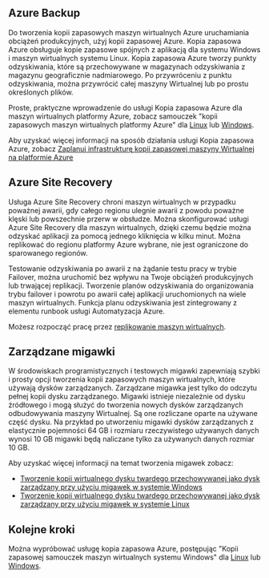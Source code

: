 
## <a name="azure-backup"></a>Azure Backup

Do tworzenia kopii zapasowych maszyn wirtualnych Azure uruchamiania obciążeń produkcyjnych, użyj kopii zapasowej Azure. Kopia zapasowa Azure obsługuje kopie zapasowe spójnych z aplikacją dla systemu Windows i maszyn wirtualnych systemu Linux. Kopia zapasowa Azure tworzy punkty odzyskiwania, które są przechowywane w magazynach odzyskiwania z magazynu geograficznie nadmiarowego. Po przywróceniu z punktu odzyskiwania, można przywrócić całej maszyny Wirtualnej lub po prostu określonych plików. 

Proste, praktyczne wprowadzenie do usługi Kopia zapasowa Azure dla maszyn wirtualnych platformy Azure, zobacz samouczek "kopii zapasowych maszyn wirtualnych platformy Azure" dla [Linux](../articles/virtual-machines/linux/tutorial-backup-vms.md) lub [Windows](../articles/virtual-machines/windows/tutorial-backup-vms.md).

Aby uzyskać więcej informacji na sposób działania usługi Kopia zapasowa Azure, zobacz [Zaplanuj infrastrukturę kopii zapasowej maszyny Wirtualnej na platformie Azure](../articles/backup/backup-azure-vms-introduction.md)


## <a name="azure-site-recovery"></a>Azure Site Recovery

Usługa Azure Site Recovery chroni maszyn wirtualnych w przypadku poważnej awarii, gdy całego regionu ulegnie awarii z powodu poważne klęski lub powszechnie przerw w obsłudze. Można skonfigurować usługi Azure Site Recovery dla maszyn wirtualnych, dzięki czemu będzie można odzyskać aplikacji za pomocą jednego kliknięcia w kilku minut. Można replikować do regionu platformy Azure wybrane, nie jest ograniczone do sparowanego regionów. 

Testowanie odzyskiwania po awarii z na żądanie testu pracy w trybie Failover, można uruchomić bez wpływu na Twoje obciążeń produkcyjnych lub trwającej replikacji. Tworzenie planów odzyskiwania do organizowania trybu failover i powrotu po awarii całej aplikacji uruchomionych na wiele maszyn wirtualnych. Funkcja planu odzyskiwania jest zintegrowany z elementu runbook usługi Automatyzacja Azure.

Możesz rozpocząć pracę przez [replikowanie maszyn wirtualnych](https://aka.ms/a2a-getting-started). 

## <a name="managed-snapshots"></a>Zarządzane migawki 

W środowiskach programistycznych i testowych migawki zapewniają szybki i prosty opcji tworzenia kopii zapasowych maszyn wirtualnych, które używają dysków zarządzanych. Zarządzane migawka jest tylko do odczytu pełnej kopii dysku zarządzanego. Migawki istnieje niezależnie od dysku źródłowego i mogą służyć do tworzenia nowych dysków zarządzanych odbudowywania maszyny Wirtualnej. Są one rozliczane oparte na używane część dysku. Na przykład po utworzeniu migawki dysków zarządzanych z elastycznie pojemności 64 GB i rozmiaru rzeczywistego używanych danych wynosi 10 GB migawki będą naliczane tylko za używanych danych rozmiar 10 GB.  

Aby uzyskać więcej informacji na temat tworzenia migawek zobacz:

* [Tworzenie kopii wirtualnego dysku twardego przechowywanej jako dysk zarządzany przy użyciu migawek w systemie Windows](../articles/virtual-machines/windows/snapshot-copy-managed-disk.md)
* [Tworzenie kopii wirtualnego dysku twardego przechowywanej jako dysk zarządzany przy użyciu migawek w systemie Linux](../articles/virtual-machines/linux/snapshot-copy-managed-disk.md)



## <a name="next-steps"></a>Kolejne kroki
Można wypróbować usługę kopia zapasowa Azure, postępując "Kopii zapasowej samouczek maszyn wirtualnych systemu Windows" dla [Linux](../articles/virtual-machines/linux/tutorial-backup-vms.md) lub [Windows](../articles/virtual-machines/windows/tutorial-backup-vms.md).
